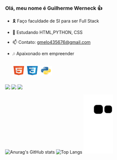 ### Olá, meu nome é Guilherme Werneck 👍


- 🎗️ Faço faculdade de SI para ser  Full Stack
- 📘 Estudando HTML,PYTHON, CSS
- 📫 Contato: gmelo435676@gmail.com
- 🎶 Apaixonado em empreender
  <div style="display: inline_block"><br>
  
  <img align="center" alt="Rafa-HTML" height="30" width="40" src="https://raw.githubusercontent.com/devicons/devicon/master/icons/html5/html5-original.svg">
  <img align="center" alt="Rafa-CSS" height="30" width="40" src="https://raw.githubusercontent.com/devicons/devicon/master/icons/css3/css3-original.svg">
  <img align="center" alt="Rafa-Python" height="30" width="40" src="https://raw.githubusercontent.com/devicons/devicon/master/icons/python/python-original.svg">
  
</div>
  
  ##
 
<div> 
  
  <a href="https://www.instagram.com/meelogui/" target="_blank"><img src="https://img.shields.io/badge/-Instagram-%23E4405F?style=for-the-badge&logo=instagram&logoColor=white" target="_blank"></a>
  <a href = "https://mail.google.com/mail/u/0/#inbox"><img src="https://img.shields.io/badge/-Gmail-%23333?style=for-the-badge&logo=gmail&logoColor=white" target="_blank"></a>
  <a href="https://www.linkedin.com/in/guilherme-werneck-96a276260/" target="_blank"><img src="https://img.shields.io/badge/-LinkedIn-%230077B5?style=for-the-badge&logo=linkedin&logoColor=white" target="_blank"></a> 
  
</div>

![Anurag's GitHub stats](https://github-readme-stats.vercel.app/api?username=Guilherme-de-Melo-Werneck&show_icons=true&theme=transparent)
![Top Langs](https://github-readme-stats.vercel.app/api/top-langs/?username=Guilherme-de-Melo-Werneck&layout=compact)
![snake gif](https://github.com/Guilherme-de-Melo-Werneck/Guilherme-de-Melo-Werneck/blob/output/github-contribution-grid-snake.svg)



